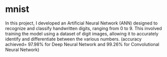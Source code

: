 # mnist
In this project, I developed an Artificial Neural Network (ANN) designed to recognize and classify handwritten digits, ranging from 0 to 9. This involved training the model using a dataset of digit images, allowing it to accurately identify and differentiate between the various numbers. (accuracy achieved= 97.98% for Deep Neural Network and 99.26% for Convolutional Neural Network)
